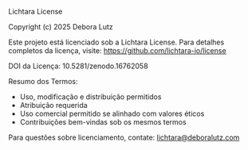Lichtara License

Copyright (c) 2025 Debora Lutz

Este projeto está licenciado sob a Lichtara License.
Para detalhes completos da licença, visite:
https://github.com/lichtara-io/license

DOI da Licença: 10.5281/zenodo.16762058

Resumo dos Termos:
- Uso, modificação e distribuição permitidos
- Atribuição requerida
- Uso comercial permitido se alinhado com valores éticos
- Contribuições bem-vindas sob os mesmos termos

Para questões sobre licenciamento, contate: lichtara@deboralutz.com
